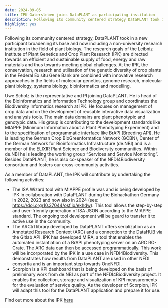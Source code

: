 ```yaml
---
date: 2024-09-05
title: IPK Gatersleben joins DataPLANT as participating institution 
description: Following its community centered strategy DataPLANT took in a new participant broadening its base and now including a non-university research institution in the field of plant biology. The research goals of the Leibniz Institute of Plant Genetics and Crop Plant Research (IPK) are directed towards an efficient and sustainable supply of food, energy and raw materials and thus towards meeting global challenges. At the IPK...
highlight: yes
---
```

Following its community centered strategy, DataPLANT took in a new participant broadening its base and now including a non-university research institution in the field of plant biology. The research goals of the Leibniz Institute of Plant Genetics and Crop Plant Research (IPK) are directed towards an efficient and sustainable supply of food, energy and raw materials and thus towards meeting global challenges. At the IPK, the conservation, research and utilisation of the genetic diversity of crop plants in the Federal Ex situ Gene Bank are combined with innovative research approaches in the fields of molecular genetics, genome research, molecular plant biology, systems biology, bioinformatics and modelling.

Uwe Scholz is the representative and PI joining DataPLANT. He is head of the Bioinformatics and Information Technology group and coordinates the Biodiversity Informatics research at IPK. He focuses on management of crop data and on the development of reusable interactive data visualization and analysis tools. The main data domains are plant phenotypic and genotypic data. His group is contributing to the development standards like MIAPPE (Minimum Information about a Plant Phenotyping Experiment) and to the specification of programmatic interface like BrAPI (Breeding API). He is leading the German Crop BioGreenformatics Network (GCBN), Center of the German Network for Bioinformatics Infrastructure (de.NBI) and is a member of the ELIXIR Plant Science and Biodiversity communities. Within de.NBI he is leading the working group “Services and Service Monitoring”. Besides DataPLANT, he is also co-speaker of the NFDI4Biodiversity consortium and fosters our cross-community activities.

As a member of DataPLANT, the IPK will contribute by undertaking the following activities: 
- The ISA Wizard tool with MIAPPE profile was and is being developed by IPK in collaboration with DataPLANT during the Biohackathon Germany in 2022, 2023 and now also in 2024 (see: https://doi.org/10.37044/osf.io/ekhdw). This tool allows the step-by-step and user-friendly generation of ISA JSON according to the MIAPPE standard. The ongoing tool development will be geard to transfer it to active use in the community.
- The ARCtrl library developed by DataPLANT offers serialization as an Annotated Research Context (ARC) and a connection to the DataHUB via the Gitlab API. IPK has developed MIRA, a tool that enables the automated instantiation of a BrAPI phenotyping server on an ARC RO-Crate. The ARC data can then be accessed programmatically. This work will be incorporated by the IPK in a use case in NFDI4Biodiversity. This demonstrates how results from DataPLANT are used in other NFDI consortia and is an important step towards OneNFDI.
- Scorpion is a KPI dashboard that is being developed on the basis of preliminary work from de.NBI as part of the NFDI4Biodiversity project. It enables the collection, storage and visualization of KPI measurements for the evaluation of service quality. As the developer of Scorpion, IPK will adapt this tool for the DataPLANT application and prepare it for use.

Find out more about the IPK [here](https://www.ipk-gatersleben.de/en/)